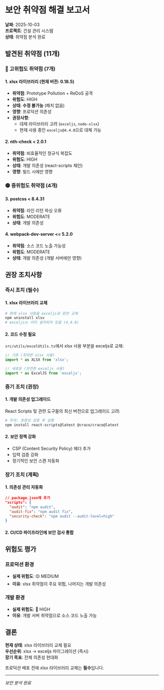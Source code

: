 # 보안 취약점 해결 보고서

**날짜**: 2025-10-03  
**프로젝트**: 건설 관리 시스템  
**상태**: 취약점 분석 완료

## 발견된 취약점 (11개)

### 🔴 고위험도 취약점 (7개)

#### 1. xlsx 라이브러리 (현재 버전: 0.18.5)
- **취약점**: Prototype Pollution + ReDoS 공격
- **위험도**: HIGH
- **상태**: **수정 불가능** (패치 없음)
- **영향**: 프로덕션 의존성
- **권장사항**: 
  - 대체 라이브러리 고려 (`exceljs`, `node-xlsx`)
  - 현재 사용 중인 `exceljs@4.4.0`으로 대체 가능

#### 2. nth-check < 2.0.1
- **취약점**: 비효율적인 정규식 복잡도
- **위험도**: HIGH  
- **상태**: 개발 의존성 (react-scripts 체인)
- **영향**: 빌드 시에만 영향

### 🟡 중위험도 취약점 (4개)

#### 3. postcss < 8.4.31
- **취약점**: 라인 리턴 파싱 오류
- **위험도**: MODERATE
- **상태**: 개발 의존성

#### 4. webpack-dev-server <= 5.2.0
- **취약점**: 소스 코드 노출 가능성
- **위험도**: MODERATE
- **상태**: 개발 의존성 (개발 서버에만 영향)

## 권장 조치사항

### 즉시 조치 (필수)

#### 1. xlsx 라이브러리 교체
```bash
# 현재 xlsx 사용을 exceljs로 완전 교체
npm uninstall xlsx
# exceljs는 이미 설치되어 있음 (4.4.0)
```

#### 2. 코드 수정 필요
`src/utils/excelUtils.ts`에서 xlsx 사용 부분을 exceljs로 교체:

```typescript
// 기존 (취약한 xlsx 사용)
import * as XLSX from 'xlsx';

// 새로운 (안전한 exceljs 사용)
import * as ExcelJS from 'exceljs';
```

### 중기 조치 (권장)

#### 1. 개발 의존성 업그레이드
React Scripts 및 관련 도구들의 최신 버전으로 업그레이드 고려:
```bash
# 주의: 호환성 검증 후 실행
npm install react-scripts@latest @craco/craco@latest
```

#### 2. 보안 정책 강화
- CSP (Content Security Policy) 헤더 추가
- 입력 검증 강화
- 정기적인 보안 스캔 자동화

### 장기 조치 (계획)

#### 1. 의존성 관리 자동화
```json
// package.json에 추가
"scripts": {
  "audit": "npm audit",
  "audit-fix": "npm audit fix",
  "security-check": "npm audit --audit-level=high"
}
```

#### 2. CI/CD 파이프라인에 보안 검사 통합

## 위험도 평가

### 프로덕션 환경
- **실제 위험도**: 🟡 MEDIUM
- **이유**: xlsx 취약점이 주요 위험, 나머지는 개발 의존성

### 개발 환경  
- **실제 위험도**: 🔴 HIGH
- **이유**: 개발 서버 취약점으로 소스 코드 노출 가능

## 결론

**현재 상태**: xlsx 라이브러리 교체 필요  
**우선순위**: xlsx → exceljs 마이그레이션 (즉시)  
**장기 목표**: 전체 의존성 현대화

프로덕션 배포 전에 xlsx 라이브러리 교체는 **필수**입니다.

---
*보안 분석 완료*